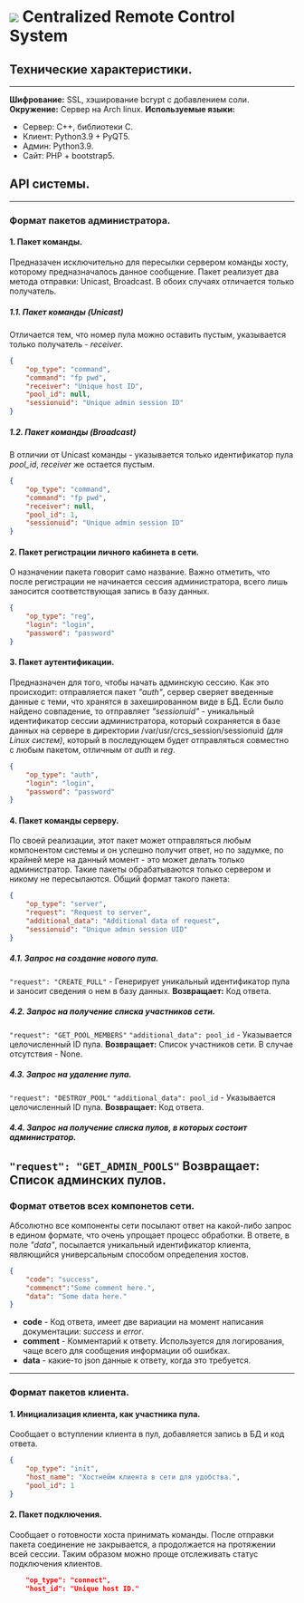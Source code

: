 # ![](https://i.imgur.com/gJoLHY0.png) Centralized Remote Control System
## Технические характеристики.
---
**Шифрование:** SSL, хэширование bcrypt с добавлением соли.
**Окружение:** Сервер на Arch linux.
**Используемые языки:**
* Сервер: C++, библиотеки C.
* Клиент: Python3.9 + PyQT5.
* Админ: Python3.9.
* Сайт: PHP + bootstrap5.

## API системы.
---
### Формат пакетов администратора.
#### 1. Пакет команды.
Предназачен исключительно для пересылки сервером команды хосту, которому предназначалось данное сообщение. Пакет реализует два метода отправки: Unicast, Broadcast. В обоих случаях отличается только получатель.
##### 1.1. Пакет команды (Unicast)
Отличается тем, что номер пула можно оставить пустым, указывается только получатель - *receiver*.
```json
{
    "op_type": "command",
    "command": "fp pwd",
    "receiver": "Unique host ID",
    "pool_id": null,
    "sessionuid": "Unique admin session ID"
}
```

##### 1.2. Пакет команды (Broadcast)
В отличии от Unicast команды - указывается только идентификатор пула *pool_id*, *receiver* же остается пустым.
```json
{
    "op_type": "command",
    "command": "fp pwd",
    "receiver": null,
    "pool_id": 1,
    "sessionuid": "Unique admin session ID"
}
```

#### 2. Пакет регистрации личного кабинета в сети.
О назначении пакета говорит само название. Важно отметить, что после регистрации не начинается сессия администратора, всего лишь заносится соответствующая запись в базу данных.
```json
{
    "op_type": "reg",
    "login": "login",
    "password": "password"
}
```

#### 3. Пакет аутентификации.
Предназначен для того, чтобы начать админскую сессию. Как это происходит: отправляется пакет *"auth"*, сервер сверяет введенные данные с теми, что хранятся в захешированном виде в БД. Если было найдено совпадение, то отправляет *"sessionuid"* - уникальный идентификатор сессии администратора, который сохраняется в базе данных на сервере в директории /var/usr/crcs_session/sessionuid *(для Linux систем)*, который в последующем будет отправляться совместно с любым пакетом, отличным от *auth* и *reg*.
```json
{
    "op_type": "auth",
    "login": "login",
    "password": "password"
}
```

#### 4. Пакет команды серверу.
По своей реализации, этот пакет может отправляться любым компонентом системы и он успешно получит ответ, но по задумке, по крайней мере на данный момент - это может делать только администратор. Такие пакеты обрабатываются только сервером и никому не пересылаются. Общий формат такого пакета:
```json
{
    "op_type": "server",
    "request": "Request to server",
    "additional_data": "Additional data of request",
    "sessionuid": "Unique admin session UID"
}
```
##### 4.1. Запрос на создание нового пула.
`"request": "CREATE_PULL"` - Генерирует уникальный идентификатор пула и заносит сведения о нем в базу данных.
**Возвращает:** Код ответа.

##### 4.2. Запрос на получение списка участников сети.
`"request": "GET_POOL_MEMBERS"`
`"additional_data": pool_id` - Указывается целочисленный ID пула.
**Возвращает:** Список участников сети. В случае отсутствия - None.

##### 4.3. Запрос на удаление пула.
`"request": "DESTROY_POOL"`
`"additional_data": pool_id` - Указывается целочисленный ID пула.
**Возвращает:** Код ответа.

##### 4.4. Запрос на получение списка пулов, в которых состоит администратор.
`"request": "GET_ADMIN_POOLS"`
**Возвращает:** Список админских пулов.
---
### Формат ответов всех компонетов сети.
Абсолютно все компоненты сети посылают ответ на какой-либо запрос в едином формате, что очень упрощает процесс обработки. В ответе, в поле *"data"*, посылается уникальный идентификатор клиента, являющийся универсальным способом определения хостов.
```json
{
    "code": "success",
    "commenct":"Some comment here.",
    "data": "Some data here."
}
```
* **code** - Код ответа, имеет две вариации на момент написания документации: *success* и *error*.
* **comment** - Комментарий к ответу. Используется для логирования, чаще всего для сообщения информации об ошибках.
* **data** - какие-то json данные к ответу, когда это требуется.
---
### Формат пакетов клиента.
#### 1. Инициализация клиента, как участника пула.
Сообщает о вступлении клиента в пул, добавляется запись в БД и код ответа.
```json
{
    "op_type": "init",
    "host_name": "Хостнейм клиента в сети для удобства.",
    "pool_id": 1
}
```

#### 2. Пакет подключения.
Сообщает о готовности хоста принимать команды. После отправки пакета соединение не закрывается, а продолжается на протяжении всей сессии. Таким образом можно проще отслеживать статус подключения клиентов.
```json
    "op_type": "connect",
    "host_id": "Unique host ID."
```
